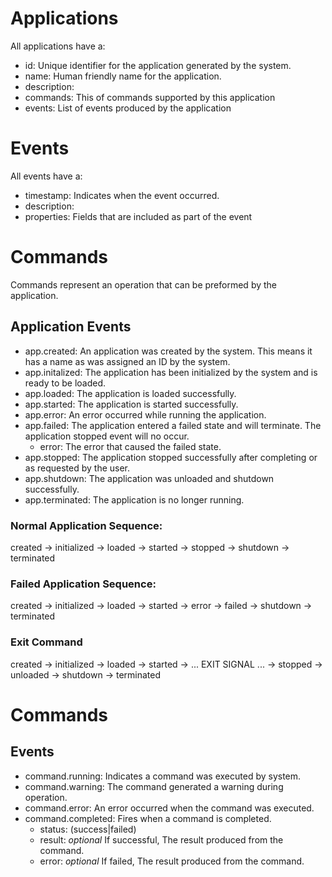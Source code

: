 # Applications
All applications have a:
- id: Unique identifier for the application generated by the system. 
- name: Human friendly name for the application.
- description: 
- commands: This of commands supported by this application
- events: List of events produced by the application

# Events
All events have a:
- timestamp: Indicates when the event occurred.
- description: 
- properties: Fields that are included as part of the event

# Commands
Commands represent an operation that can be preformed by the application.

## Application Events
- app.created: An application was created by the system.  This means it has a name as was assigned an ID by the system.
- app.initalized: The application has been initialized by the system and is ready to be loaded.
- app.loaded: The application is loaded successfully.
- app.started: The application is started successfully.
- app.error: An error occurred while running the application.
- app.failed: The application entered a failed state and will terminate.  The application stopped event will no occur.
    - error: The error that caused the failed state.
- app.stopped: The application stopped successfully after completing or as requested by the user.
- app.shutdown: The application was unloaded and shutdown successfully.
- app.terminated: The application is no longer running.  

### Normal Application Sequence:
created -> initialized -> loaded -> started -> stopped -> shutdown -> terminated

### Failed Application Sequence:
created -> initialized -> loaded -> started -> error -> failed -> shutdown -> terminated
  
### Exit Command
created -> initialized -> loaded -> started -> ... EXIT SIGNAL ... -> stopped -> unloaded -> shutdown -> terminated

# Commands
## Events
- command.running: Indicates a command was executed by system.
- command.warning: The command generated a warning during operation.
- command.error: An error occurred when the command was executed.
- command.completed: Fires when a command is completed.  
    - status: (success|failed)
    - result: *optional* If successful, The result produced from the command.
    - error: *optional* If failed, The result produced from the command.